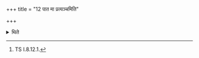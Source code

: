 +++
title = "12 पात मा प्रत्यञ्चमिति"

+++

<details><summary>थिते</summary>

12. With pāta ma pratyañcam....[^1] (the sacrificer) addresses the arrows being given.  

[^1]: TS I.8.12.1. 
</details>
